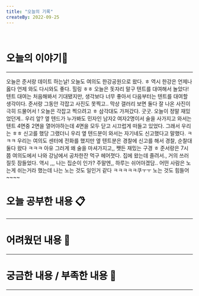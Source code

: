 ```yaml
---
title: "오늘의 기록"
createBy: 2022-09-25   
---
```



<br>

<h2 style="font-size:26px; color:black ">오늘의 이야기🧧</h2>

--- 
오늘은 준서랑 데이트 하는날! 오늘도 여의도 한강공원으로 왔다. ㅎ 역시 한강은 언제나 옳다 언제 와도 다시와도 좋다. 힐링 ㅎㅎ
오늘은 돗자리 말구 텐트를 대여해서 놀았다! 텐트 대여는 처음해봐서 기대됐지만, 생각보다 너무 좋아서 다음부터는 텐트를 대여할 생각이다. 준서랑 그동안 각잡고 사진도 못찍고..
막상 갤러리 보면 둘다 잘 나온 사진이 극히 드물어서 ! 오늘은 각잡고 찍으려고 ㅎ 삼각대도 가져갔다. 굿굿.
오늘이 정말 재밌었던게.. 우리 앞? 옆 텐드가 누가봐도 민자인 남자2 여자2명이서 술을 사가지고 와서는 텐트 4면중 2면을 열어야하는데  4면을 모두 닫고 시끄럽게 떠들고 있었다.
그래서 우리는 ㅎㅎ 신고를 했당 그랬더니 우리 옆 텐드분이 와서는 자기네도 신고했다고 말했다. ㅋㅋㅋ 우리는 여의도 센터에 전화를 했지만 옆 텐트분은 경찰에 신고를 해서 경찰, 순찰대 둘다 왔다 ㅋㅋㅋ
아유 그러게 왜 술을 마셔가지고,, 쨋든 재밌는 구경 ㅎ 준서랑은 7시쯤 여의도에서 나와 강남에서 공차한잔 먹구 헤어졋다. 집에 왔는데 졸려서., 거의 쓰러질듯 잠들었다. 역시 ,,, 나는 집순이 인가?
주말엔,, 하루는 쉬어야겠담.. 어떤 사람은 노는게 쉬는거라 했는데 나는 노는 것도 일인거 같다 ㅋㅋㅋㅋㅋ쿠ㅜㅜ 노는 것도 힘들어~~~~ 

####  
<h2 style="font-size:26px; color:black ">오늘 공부한 내용 📋</h2>

---

<h2 style="font-size:26px; color:black ">어려웠던 내용 🤢</h2>

---

<h2 style="font-size:26px; color:black ">궁금한 내용 / 부족한 내용 🧐</h2>

--- 





